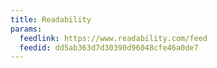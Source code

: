```yaml
---
title: Readability
params:
  feedlink: https://www.readability.com/feed
  feedid: dd5ab363d7d30390d96048cfe46a0de7
---
```

